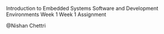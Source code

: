Introduction to Embedded Systems Software and Development Environments
Week 1
Week 1 Assignment

@Nishan Chettri

